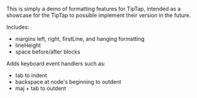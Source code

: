 

This is simply a demo of formatting features for TipTap, intended as a showcase for the TipTap to possible implement their version in the future.

Includes:
- margins left, right, firstLine, and hanging formatting
- lineHeight
- space before/after blocks

Adds keyboard event handlers such as:
- tab to indent
- backspace at node's beginning to outdent
- maj + tab to outdent

